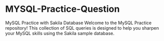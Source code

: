 # MYSQL-Practice-Question
MySQL Practice with Sakila Database  Welcome to the MySQL Practice repository! This collection of SQL queries is designed to help you sharpen your MySQL skills using the Sakila sample database.
